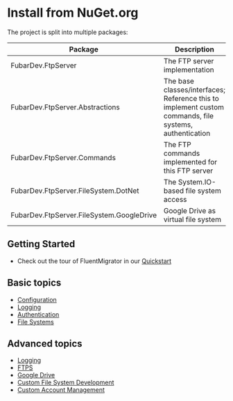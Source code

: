 # Install from NuGet.org

The project is split into multiple packages:

Package | Description
--------|-------------
FubarDev.FtpServer | The FTP server implementation
FubarDev.FtpServer.Abstractions | The base classes/interfaces; Reference this to implement custom commands, file systems, authentication
FubarDev.FtpServer.Commands | The FTP commands implemented for this FTP server
FubarDev.FtpServer.FileSystem.DotNet | The System.IO-based file system access
FubarDev.FtpServer.FileSystem.GoogleDrive | Google Drive as virtual file system

## Getting Started

* Check out the tour of FluentMigrator in our [Quickstart](xref:quickstart)

## Basic topics

* [Configuration](xref:configuration)
* [Logging](xref:logging)
* [Authentication](xref:authentication)
* [File Systems](xref:file-systems)

## Advanced topics

* [Logging](xref:logging)
* [FTPS](xref:ftps)
* [Google Drive](xref:google-drive)
* [Custom File System Development](xref:custom-file-system)
* [Custom Account Management](xref:custom-account-management)
